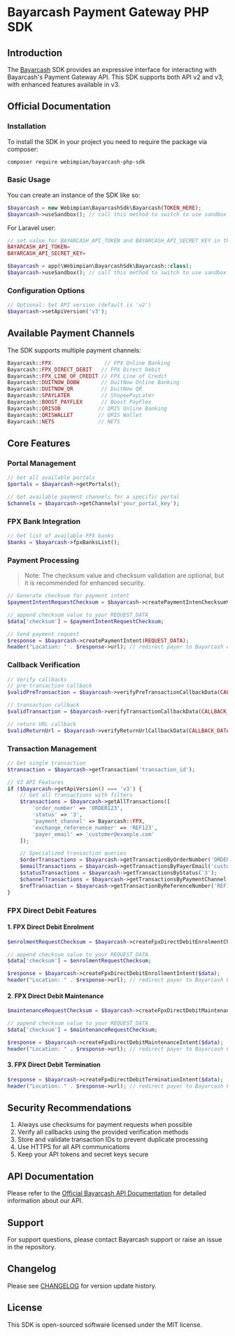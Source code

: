 # Bayarcash Payment Gateway PHP SDK

## Introduction

The [Bayarcash](https://bayarcash.com/) SDK provides an expressive interface for interacting with Bayarcash's Payment Gateway API. This SDK supports both API v2 and v3, with enhanced features available in v3.

## Official Documentation

### Installation

To install the SDK in your project you need to require the package via composer:

```bash
composer require webimpian/bayarcash-php-sdk
```

### Basic Usage

You can create an instance of the SDK like so:

```php
$bayarcash = new Webimpian\BayarcashSdk\Bayarcash(TOKEN_HERE);
$bayarcash->useSandbox(); // call this method to switch to use sandbox
```

For Laravel user:

```php
// set value for BAYARCASH_API_TOKEN and BAYARCASH_API_SECRET_KEY in the .env file
BAYARCASH_API_TOKEN=
BAYARCASH_API_SECRET_KEY=
```

```php
$bayarcash = app(\Webimpian\BayarcashSdk\Bayarcash::class);
$bayarcash->useSandbox(); // call this method to switch to use sandbox
```

### Configuration Options

```php
// Optional: Set API version (default is 'v2')
$bayarcash->setApiVersion('v3');
```

## Available Payment Channels

The SDK supports multiple payment channels:

```php
Bayarcash::FPX                 // FPX Online Banking
Bayarcash::FPX_DIRECT_DEBIT   // FPX Direct Debit
Bayarcash::FPX_LINE_OF_CREDIT // FPX Line of Credit
Bayarcash::DUITNOW_DOBW       // DuitNow Online Banking
Bayarcash::DUITNOW_QR         // DuitNow QR
Bayarcash::SPAYLATER          // ShopeePayLater
Bayarcash::BOOST_PAYFLEX      // Boost PayFlex
Bayarcash::QRISOB            // QRIS Online Banking
Bayarcash::QRISWALLET        // QRIS Wallet
Bayarcash::NETS              // NETS
```

## Core Features

### Portal Management

```php
// Get all available portals
$portals = $bayarcash->getPortals();

// Get available payment channels for a specific portal
$channels = $bayarcash->getChannels('your_portal_key');
```

### FPX Bank Integration

```php
// Get list of available FPX banks
$banks = $bayarcash->fpxBanksList();
```

### Payment Processing

> Note: The checksum value and checksum validation are optional, but it is recommended for enhanced security.

```php
// Generate checksum for payment intent
$paymentIntentRequestChecksum = $bayarcash->createPaymentIntenChecksumValue(API_SECRET_KEY, REQUEST_DATA); 

// append checksum value to your REQUEST_DATA
$data['checksum'] = $paymentIntentRequestChecksum;

// Send payment request
$response = $bayarcash->createPaymentIntent(REQUEST_DATA);
header("Location: " . $response->url); // redirect payer to Bayarcash checkout page.
```

### Callback Verification

```php
// Verify callbacks
// pre-transaction callback
$validPreTransaction = $bayarcash->verifyPreTransactionCallbackData(CALLBACK_DATA, API_SECRET_KEY);

// transaction callback
$validTransaction = $bayarcash->verifyTransactionCallbackData(CALLBACK_DATA, API_SECRET_KEY);

// return URL callback
$validReturnUrl = $bayarcash->verifyReturnUrlCallbackData(CALLBACK_DATA, API_SECRET_KEY);
```

### Transaction Management

```php
// Get single transaction
$transaction = $bayarcash->getTransaction('transaction_id');

// V3 API Features
if ($bayarcash->getApiVersion() === 'v3') {
    // Get all transactions with filters
    $transactions = $bayarcash->getAllTransactions([
        'order_number' => 'ORDER123',
        'status' => '3',
        'payment_channel' => Bayarcash::FPX,
        'exchange_reference_number' => 'REF123',
        'payer_email' => 'customer@example.com'
    ]);

    // Specialized transaction queries
    $orderTransactions = $bayarcash->getTransactionByOrderNumber('ORDER123');
    $emailTransactions = $bayarcash->getTransactionsByPayerEmail('customer@example.com');
    $statusTransactions = $bayarcash->getTransactionsByStatus('3');
    $channelTransactions = $bayarcash->getTransactionsByPaymentChannel(Bayarcash::FPX);
    $refTransaction = $bayarcash->getTransactionByReferenceNumber('REF123');
}
```

### FPX Direct Debit Features

#### 1. FPX Direct Debit Enrolment

```php
$enrolmentRequestChecksum = $bayarcash->createFpxDirectDebitEnrolmentChecksumValue(API_SECRET_KEY, REQUEST_DATA); 

// append checksum value to your REQUEST_DATA
$data['checksum'] = $enrolmentRequestChecksum;

$response = $bayarcash->createFpxDirectDebitEnrollmentIntent($data);
header("Location: " . $response->url); // redirect payer to Bayarcash Fpx Direct Debit enrolment page.
```

#### 2. FPX Direct Debit Maintenance

```php
$maintenanceRequestChecksum = $bayarcash->createFpxDirectDebitMaintenanceChecksumValue(API_SECRET_KEY, REQUEST_DATA); 

// append checksum value to your REQUEST_DATA
$data['checksum'] = $maintenanceRequestChecksum;

$response = $bayarcash->createFpxDirectDebitMaintenanceIntent($data);
header("Location: " . $response->url); // redirect payer to Bayarcash Fpx Direct Debit maintenance page.
```

#### 3. FPX Direct Debit Termination

```php
$response = $bayarcash->createFpxDirectDebitTerminationIntent($data);
header("Location: " . $response->url); // redirect payer to Bayarcash Fpx Direct Debit termination page.
```

## Security Recommendations

1. Always use checksums for payment requests when possible
2. Verify all callbacks using the provided verification methods
3. Store and validate transaction IDs to prevent duplicate processing
4. Use HTTPS for all API communications
5. Keep your API tokens and secret keys secure

## API Documentation

Please refer to the [Official Bayarcash API Documentation](https://api.webimpian.support/bayarcash) for detailed information about our API.

## Support

For support questions, please contact Bayarcash support or raise an issue in the repository.

## Changelog

Please see [CHANGELOG](CHANGELOG.md) for version update history.

## License

This SDK is open-sourced software licensed under the MIT license.